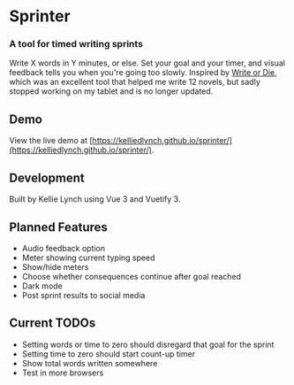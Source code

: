 # Sprinter
### A tool for timed writing sprints

Write X words in Y minutes, or else. Set your goal and your timer, and visual feedback tells you when you're going too slowly. Inspired by [Write or Die](https://writeordie.com/), which was an excellent tool that helped me write 12 novels, but sadly stopped working on my tablet and is no longer updated.

## Demo

View the live demo at [https://kelliedlynch.github.io/sprinter/](https://kelliedlynch.github.io/sprinter/). 

## Development

Built by Kellie Lynch using Vue 3 and Vuetify 3. 

## Planned Features

- Audio feedback option
- Meter showing current typing speed
- Show/hide meters
- Choose whether consequences continue after goal reached
- Dark mode
- Post sprint results to social media

## Current TODOs

- Setting words or time to zero should disregard that goal for the sprint
- Setting time to zero should start count-up timer
- Show total words written somewhere
- Test in more browsers